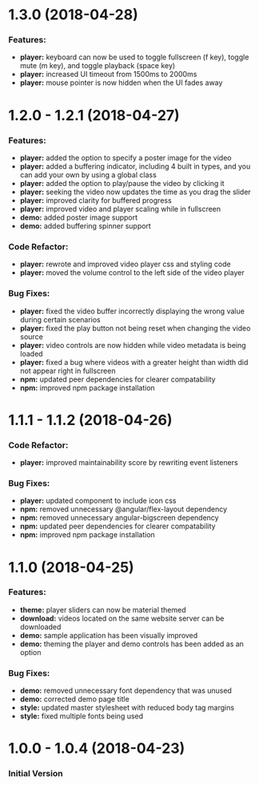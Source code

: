 # 1.3.0 (2018-04-28)

### Features:

- **player:** keyboard can now be used to toggle fullscreen (f key), toggle mute (m key), and toggle playback (space key)
- **player:** increased UI timeout from 1500ms to 2000ms
- **player:** mouse pointer is now hidden when the UI fades away



# 1.2.0 - 1.2.1 (2018-04-27)

### Features:

- **player:** added the option to specify a poster image for the video
- **player:** added a buffering indicator, including 4 built in types, and you can add your own by using a global class
- **player:** added the option to play/pause the video by clicking it
- **player:** seeking the video now updates the time as you drag the slider
- **player:** improved clarity for buffered progress
- **player:** improved video and player scaling while in fullscreen
- **demo:** added poster image support
- **demo:** added buffering spinner support

### Code Refactor:

- **player:** rewrote and improved video player css and styling code
- **player:** moved the volume control to the left side of the video player

### Bug Fixes:

- **player:** fixed the video buffer incorrectly displaying the wrong value during certain scenarios
- **player:** fixed the play button not being reset when changing the video source
- **player:** video controls are now hidden while video metadata is being loaded
- **player:** fixed a bug where videos with a greater height than width did not appear right in fullscreen
- **npm:** updated peer dependencies for clearer compatability
- **npm:** improved npm package installation



# 1.1.1 - 1.1.2 (2018-04-26)

### Code Refactor:

- **player:** improved maintainability score by rewriting event listeners

### Bug Fixes:

- **player:** updated component to include icon css
- **npm:** removed unnecessary @angular/flex-layout dependency
- **npm:** removed unnecessary angular-bigscreen dependency
- **npm:** updated peer dependencies for clearer compatability
- **npm:** improved npm package installation



# 1.1.0 (2018-04-25)

### Features:

- **theme:** player sliders can now be material themed
- **download:** videos located on the same website server can be downloaded
- **demo:** sample application has been visually improved
- **demo:** theming the player and demo controls has been added as an option

### Bug Fixes:

- **demo:** removed unnecessary font dependency that was unused
- **demo:** corrected demo page title
- **style:** updated master stylesheet with reduced body tag margins
- **style:** fixed multiple fonts being used



# 1.0.0 - 1.0.4 (2018-04-23)

### Initial Version